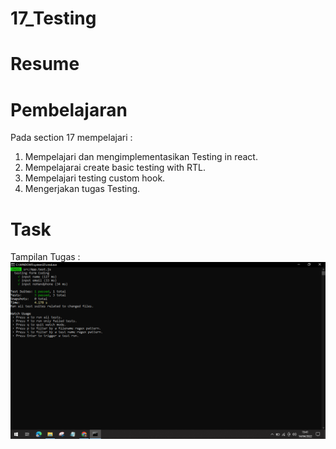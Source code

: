 # 17_Testing  

# Resume    

# Pembelajaran  
Pada section 17 mempelajari :  
1. Mempelajari dan mengimplementasikan Testing in react.  
2. Mempelajarai create basic testing with RTL.    
3. Mempelajari testing custom hook.      
4. Mengerjakan tugas Testing.    

# Task
Tampilan Tugas :  
![alt text](https://github.com/rizqihidayat3017/react_muhammad-rizqi-hidayat/blob/master/17_Testing/screenshoot/tugasTesting.PNG)  
 

